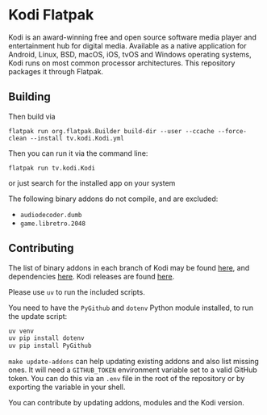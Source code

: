 # Kodi Flatpak

Kodi is an award-winning free and open source software media player and
entertainment hub for digital media. Available as a native application for
Android, Linux, BSD, macOS, iOS, tvOS and Windows operating systems, Kodi runs
on most common processor architectures. This repository packages it through
Flatpak.

## Building

Then build via

```
flatpak run org.flatpak.Builder build-dir --user --ccache --force-clean --install tv.kodi.Kodi.yml
```

Then you can run it via the command line:

```
flatpak run tv.kodi.Kodi
```

or just search for the installed app on your system

The following binary addons do not compile, and are excluded:

- `audiodecoder.dumb`
- `game.libretro.2048`

## Contributing

The list of binary addons in each branch of Kodi may be found
[here](https://github.com/xbmc/repo-binary-addons/), and dependencies
[here](https://github.com/xbmc/xbmc/tree/master/tools/depends/target). Kodi
releases are found [here](https://github.com/xbmc/xbmc/releases).

Please use `uv` to run the included scripts.

You need to have the `PyGithub` and `dotenv` Python module installed, to run the update script:

```sh
uv venv
uv pip install dotenv
uv pip install PyGithub
```

`make update-addons` can help updating existing addons and also list missing ones. It will need a `GITHUB_TOKEN` environment variable set to a valid GitHub token. You can do this via an `.env` file in the root of the repository or by exporting the variable in your shell.

You can contribute by updating addons, modules and the Kodi version.

